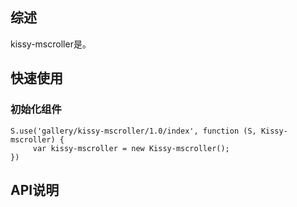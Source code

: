 ## 综述

kissy-mscroller是。

## 快速使用

### 初始化组件

    S.use('gallery/kissy-mscroller/1.0/index', function (S, Kissy-mscroller) {
         var kissy-mscroller = new Kissy-mscroller();
    })

## API说明

